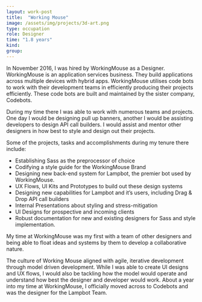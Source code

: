 ```yaml
---
layout: work-post
title:  "Working Mouse"
image: /assets/img/projects/3d-art.png
type: occupation
role: Designer
time: "1.8 years"
kind:
group:
---
```


In November 2016, I was hired by WorkingMouse as a Designer. WorkingMouse is an application services business. They build applications across multiple devices with hybrid apps. WorkingMouse utilises code bots to work with their development teams in efficiently producing their projects efficiently.
These code bots are built and maintained by the sister company, Codebots.

During my time there I was able to work with numerous teams and projects. One day I would be designing pull up banners, another I would be assisting developers to design API call builders. I would assist and mentor other designers in how best to style and design out their projects. 

Some of the projects, tasks and accomplishments during my tenure there include:

- Establishing Sass as the preprocessor of choice
- Codifying a style guide for the WorkingMouse Brand
- Designing new back-end system for Lampbot, the premier bot used by WorkingMouse.
- UX Flows, UI Kits and Prototypes to build out these design systems
- Designing new capabilities for Lampbot and it’s users, including Drag & Drop API call builders
- Internal Presentations about styling and stress-mitigation
- UI Designs for prospective and incoming clients
- Robust documentation for new and existing designers for Sass and style implementation.

My time at WorkingMouse was my first with a team of other designers and being able to float ideas and systems by them to develop a collaborative nature. 

The culture of Working Mouse aligned with agile, iterative development through model driven development. While I was able to create UI designs and UX flows, I would also be tackling how the model would operate and understand how best the designer and developer would work.
About a year into my time at WorkingMouse, I officially moved across to Codebots and was the designer for the Lampbot Team.